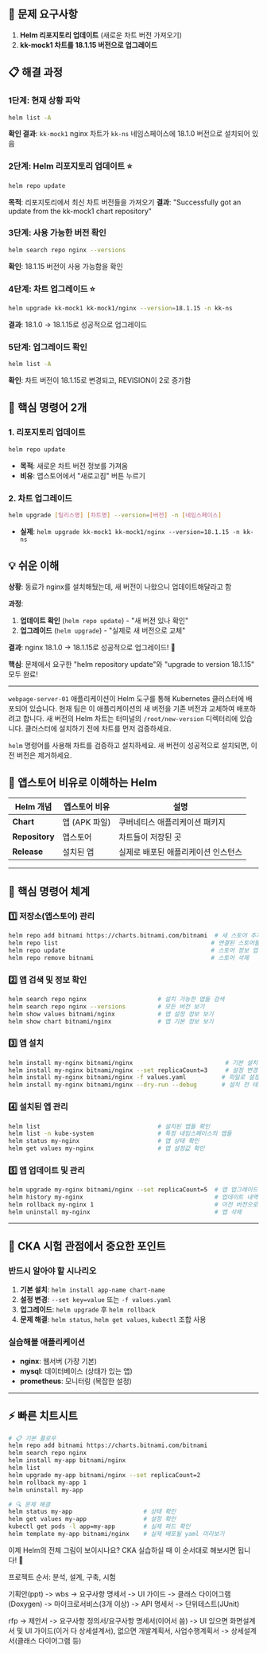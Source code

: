 ## 🎯 문제 요구사항

1. **Helm 리포지토리 업데이트** (새로운 차트 버전 가져오기)
2. **kk-mock1 차트를 18.1.15 버전으로 업그레이드**

## 📋 해결 과정

### 1단계: 현재 상황 파악

```bash
helm list -A
```

**확인 결과**: `kk-mock1` nginx 차트가 `kk-ns` 네임스페이스에 18.1.0 버전으로 설치되어 있음

### 2단계: Helm 리포지토리 업데이트 ⭐

```bash
helm repo update
```

**목적**: 리포지토리에서 최신 차트 버전들을 가져오기
**결과**: "Successfully got an update from the kk-mock1 chart repository"

### 3단계: 사용 가능한 버전 확인

```bash
helm search repo nginx --versions
```

**확인**: 18.1.15 버전이 사용 가능함을 확인

### 4단계: 차트 업그레이드 ⭐

```bash
helm upgrade kk-mock1 kk-mock1/nginx --version=18.1.15 -n kk-ns
```

**결과**: 18.1.0 → 18.1.15로 성공적으로 업그레이드

### 5단계: 업그레이드 확인

```bash
helm list -A
```

**확인**: 차트 버전이 18.1.15로 변경되고, REVISION이 2로 증가함

## 🔑 핵심 명령어 2개

### 1. 리포지토리 업데이트

```bash
helm repo update
```

- **목적**: 새로운 차트 버전 정보를 가져옴
- **비유**: 앱스토어에서 "새로고침" 버튼 누르기

### 2. 차트 업그레이드

```bash
helm upgrade [릴리스명] [차트명] --version=[버전] -n [네임스페이스]
```

- **실제**: `helm upgrade kk-mock1 kk-mock1/nginx --version=18.1.15 -n kk-ns`

## 💡 쉬운 이해

**상황**: 동료가 nginx를 설치해뒀는데, 새 버전이 나왔으니 업데이트해달라고 함

**과정**:

1. **업데이트 확인** (`helm repo update`) - "새 버전 있나 확인"
2. **업그레이드** (`helm upgrade`) - "실제로 새 버전으로 교체"

**결과**: nginx 18.1.0 → 18.1.15로 성공적으로 업그레이드! 🎉

**핵심**: 문제에서 요구한 "helm repository update"와 "upgrade to version 18.1.15" 모두 완료!

---

`webpage-server-01` 애플리케이션이 Helm 도구를 통해 Kubernetes 클러스터에 배포되어 있습니다. 현재 팀은 이 애플리케이션의 새 버전을 기존 버전과 교체하여 배포하려고 합니다. 새 버전의 Helm 차트는 터미널의 `/root/new-version` 디렉터리에 있습니다. 클러스터에 설치하기 전에 차트를 먼저 검증하세요.

`helm` 명령어를 사용해 차트를 검증하고 설치하세요. 새 버전이 성공적으로 설치되면, 이전 버전은 제거하세요.

## 📱 앱스토어 비유로 이해하는 Helm

|Helm 개념|앱스토어 비유|설명|
|---|---|---|
|**Chart**|앱 (APK 파일)|쿠버네티스 애플리케이션 패키지|
|**Repository**|앱스토어|차트들이 저장된 곳|
|**Release**|설치된 앱|실제로 배포된 애플리케이션 인스턴스|

---

## 🔧 핵심 명령어 체계

### 1️⃣ **저장소(앱스토어) 관리**

```bash
helm repo add bitnami https://charts.bitnami.com/bitnami  # 새 스토어 추가
helm repo list                                           # 연결된 스토어들 확인
helm repo update                                         # 스토어 정보 업데이트
helm repo remove bitnami                                 # 스토어 삭제
```

### 2️⃣ **앱 검색 및 정보 확인**

```bash
helm search repo nginx                    # 설치 가능한 앱들 검색
helm search repo nginx --versions         # 모든 버전 보기
helm show values bitnami/nginx            # 앱 설정 정보 보기
helm show chart bitnami/nginx             # 앱 기본 정보 보기
```

### 3️⃣ **앱 설치**

```bash
helm install my-nginx bitnami/nginx                          # 기본 설치
helm install my-nginx bitnami/nginx --set replicaCount=3     # 설정 변경하며 설치
helm install my-nginx bitnami/nginx -f values.yaml          # 파일로 설정하며 설치
helm install my-nginx bitnami/nginx --dry-run --debug       # 설치 전 테스트
```

### 4️⃣ **설치된 앱 관리**

```bash
helm list                                 # 설치된 앱들 확인
helm list -n kube-system                  # 특정 네임스페이스의 앱들
helm status my-nginx                      # 앱 상태 확인
helm get values my-nginx                  # 앱 설정값 확인
```

### 5️⃣ **앱 업데이트 및 관리**

```bash
helm upgrade my-nginx bitnami/nginx --set replicaCount=5  # 앱 업그레이드
helm history my-nginx                                     # 업데이트 내역 확인
helm rollback my-nginx 1                                  # 이전 버전으로 롤백
helm uninstall my-nginx                                   # 앱 삭제
```

---

## 🎯 CKA 시험 관점에서 중요한 포인트

### **반드시 알아야 할 시나리오**

1. **기본 설치**: `helm install app-name chart-name`
2. **설정 변경**: `--set key=value` 또는 `-f values.yaml`
3. **업그레이드**: `helm upgrade` 후 `helm rollback`
4. **문제 해결**: `helm status`, `helm get values`, `kubectl` 조합 사용

### **실습해볼 애플리케이션**

- **nginx**: 웹서버 (가장 기본)
- **mysql**: 데이터베이스 (상태가 있는 앱)
- **prometheus**: 모니터링 (복잡한 설정)

---

## ⚡ 빠른 치트시트

```bash
# 📋 기본 플로우
helm repo add bitnami https://charts.bitnami.com/bitnami
helm search repo nginx
helm install my-app bitnami/nginx
helm list
helm upgrade my-app bitnami/nginx --set replicaCount=2
helm rollback my-app 1
helm uninstall my-app

# 🔍 문제 해결
helm status my-app                    # 상태 확인
helm get values my-app                # 설정 확인  
kubectl get pods -l app=my-app        # 실제 파드 확인
helm template my-app bitnami/nginx    # 실제 배포될 yaml 미리보기
```

이제 Helm의 전체 그림이 보이시나요? CKA 실습하실 때 이 순서대로 해보시면 됩니다! 🚀


























프로젝트 순서: 분석, 설계, 구축, 시험

기획안(ppt) -> wbs -> 요구사항 명세서 -> UI 가이드 -> 클래스 다이어그램(Doxygen) -> 마이크로서비스(3개 이상) -> API 명세서 -> 단위테스트(JUnit)

rfp -> 제안서 -> 요구사항 정의서/요구사항 명세서(이어서 씀) -> UI 있으면 화면설계서 및 UI 가이드(이거 다 상세설계서), 없으면 개발계획서, 사업수행계획서 -> 상세설계서(클래스 다이어그램 등)
